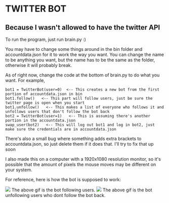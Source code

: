 # TWITTER BOT
## Because I wasn't allowed to have the twitter API

To run the program, just run brain.py :)

You may have to change some things around in the bin folder and accountdata.json for it to work the way you want. You can change the name to be anything you want, but the name has to be the same as the folder, otherwise it will probably break. 


As of right now, change the code at the bottom of brain.py to do what you want. For example,


```
bot1 = TwitterBot(user=0)  <-- This creates a new bot from the first portion of accountdata.json in bin
bot1.follow()   <-- This part will follow users, just be sure the twitter page is open when you start
bot1.unfollow()   <-- This makes a list of everyone who follows it and unfollows users that don't follow the bot back
bot2 = TwitterBot(user=1)   <-- This is assuming there's another portion in the accountdata.json
swap_user(bot2)   <-- This will log out bot1 and log in bot2, just make sure the credentials are in accountdata.json
```


There's also a small bug where something adds extra brackets to accountdata.json, so just delete them if it does that. I'll try to fix that up soon


I also made this on a computer with a 1920x1080 resolution monitor, so it's possible that the amount of pixels the mouse moves may be different on your system.


For reference, here is how the bot is supposed to work:

<img src="https://media.giphy.com/media/TeskaWwjXO7jseeFWu/giphy.gif"/>
The above gif is the bot following users.

<img src="https://media.giphy.com/media/W3kk6HM46bLgeT7aB2/giphy.gif"/>
The above gif is the bot unfollowing users who dont follow the bot back.


